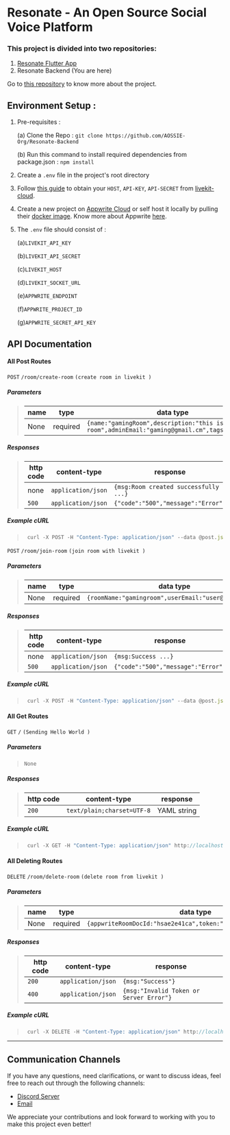 # Resonate - An Open Source Social Voice Platform

### This project is divided into two repositories:
1. [Resonate Flutter App](https://github.com/AOSSIE-Org/Resonate)
2. Resonate Backend (You are here)

Go to [this repository](https://github.com/AOSSIE-Org/Resonate) to know more about the project.

## Environment Setup :

1. Pre-requisites :

    (a) Clone the Repo : `git clone https://github.com/AOSSIE-Org/Resonate-Backend`

    (b) Run this command to install required dependencies from package.json : `npm install`

2. Create a `.env` file in the project's root directory

3. Follow [this guide](https://docs.livekit.io/cloud/project-management/keys-and-tokens/) to obtain your `HOST`, `API-KEY`, `API-SECRET` from [livekit-cloud](https://livekit.io/cloud).

4. Create a new project on [Appwrite Cloud](https://appwrite.io/) or self host it locally by pulling their [docker image](https://appwrite.io/docs/self-hosting). Know more about Appwrite [here](https://appwrite.io/docs).

5. The `.env` file should consist of :

    (a)`LIVEKIT_API_KEY`

    (b)`LIVEKIT_API_SECRET`

    (c)`LIVEKIT_HOST`

    (d)`LIVEKIT_SOCKET_URL`

    (e)`APPWRITE_ENDPOINT`

    (f)`APPWRITE_PROJECT_ID`

    (g)`APPWRITE_SECRET_API_KEY`

## API Documentation

#### All Post Routes 



 `POST` `/room/create-room` `(create room in livekit )`

##### Parameters

> | name      |  type     | data type               | description                                                           |
> |-----------|-----------|-------------------------|-----------------------------------------------------------------------|
> | None      |  required | `{name:"gamingRoom",description:"this is a gaming room",adminEmail:"gaming@gmail.cm",tags:"gaming"}`   | N/A  |


##### Responses

> | http code     | content-type                      | response                                                            |
> |---------------|-----------------------------------|---------------------------------------------------------------------|
> | none          | `application/json`                |  `{msg:Room created successfully ...}`                              |
> | `500`         | `application/json`                | `{"code":"500","message":"Error"}`                                  |


##### Example cURL

> ```javascript
>  curl -X POST -H "Content-Type: application/json" --data @post.json http://localhost:3000/
> ```





 `POST` `/room/join-room` `(join room with livekit )`
##### Parameters

> | name      |  type     | data type               | description                                                           |
> |-----------|-----------|-------------------------|-----------------------------------------------------------------------|
> | None      |  required | `{roomName:"gamingroom",userEmail:"user@gmail.com"}`   | N/A                                                                   |


##### Responses

> | http code     | content-type                      | response                                                            |
> |---------------|-----------------------------------|---------------------------------------------------------------------|
> | none          | `application/json`                |  `{msg:Success ...}`                              |
> | `500`         | `application/json`                | `{"code":"500","message":"Error"}`                                  |


##### Example cURL

> ```javascript
>  curl -X POST -H "Content-Type: application/json" --data @post.json http://localhost:3000/
> ```



#### All Get Routes


 `GET` `/` `(Sending Hello World )`

##### Parameters

> `None`

##### Responses

> | http code     | content-type                      | response                                                            |
> |---------------|-----------------------------------|---------------------------------------------------------------------|
> | `200`         | `text/plain;charset=UTF-8`        | YAML string                                                         |

##### Example cURL

> ```javascript
>  curl -X GET -H "Content-Type: application/json" http://localhost:3000/
> ```



#### All Deleting Routes

`DELETE` `/room/delete-room` `(delete room from livekit )`

##### Parameters

> | name      |  type     | data type               | description                                                           |
> |-----------|-----------|-------------------------|-----------------------------------------------------------------------|
> | None      |  required | `{appwriteRoomDocId:"hsae2e41ca",token:"jskandse23234njb3TWZA"}` | N/A                                                                   |

##### Responses

> | http code     | content-type                      | response                                                            |
> |---------------|-----------------------------------|---------------------------------------------------------------------|
> | `200`         | `application/json`                | `{msg:"Success"}`                                                   |
> | `400`         | `application/json`                | `{msg:"Invalid Token or Server Error"}`                                                   |

##### Example cURL

> ```javascript
>  curl -X DELETE -H "Content-Type: application/json" http://localhost:3000/
> ```





------------------------------------------------------------------------------------------

## Communication Channels

If you have any questions, need clarifications, or want to discuss ideas, feel free to reach out through the following channels:

-   [Discord Server](https://discord.com/invite/6mFZ2S846n)
-   [Email](mailto:aossie.oss@gmail.com)

We appreciate your contributions and look forward to working with you to make this project even better!
